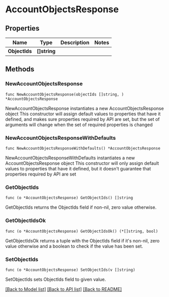 # AccountObjectsResponse

## Properties

Name | Type | Description | Notes
------------ | ------------- | ------------- | -------------
**ObjectIds** | **[]string** |  | 

## Methods

### NewAccountObjectsResponse

`func NewAccountObjectsResponse(objectIds []string, ) *AccountObjectsResponse`

NewAccountObjectsResponse instantiates a new AccountObjectsResponse object
This constructor will assign default values to properties that have it defined,
and makes sure properties required by API are set, but the set of arguments
will change when the set of required properties is changed

### NewAccountObjectsResponseWithDefaults

`func NewAccountObjectsResponseWithDefaults() *AccountObjectsResponse`

NewAccountObjectsResponseWithDefaults instantiates a new AccountObjectsResponse object
This constructor will only assign default values to properties that have it defined,
but it doesn't guarantee that properties required by API are set

### GetObjectIds

`func (o *AccountObjectsResponse) GetObjectIds() []string`

GetObjectIds returns the ObjectIds field if non-nil, zero value otherwise.

### GetObjectIdsOk

`func (o *AccountObjectsResponse) GetObjectIdsOk() (*[]string, bool)`

GetObjectIdsOk returns a tuple with the ObjectIds field if it's non-nil, zero value otherwise
and a boolean to check if the value has been set.

### SetObjectIds

`func (o *AccountObjectsResponse) SetObjectIds(v []string)`

SetObjectIds sets ObjectIds field to given value.



[[Back to Model list]](../README.md#documentation-for-models) [[Back to API list]](../README.md#documentation-for-api-endpoints) [[Back to README]](../README.md)



